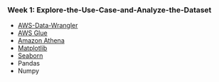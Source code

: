 ### Week 1: Explore-the-Use-Case-and-Analyze-the-Dataset

- [AWS-Data-Wrangler](https://github.com/awslabs/aws-data-wrangler)
- [AWS Glue](https://aws.amazon.com/glue/)
- [Amazon Athena](https://aws.amazon.com/athena/?whats-new-cards.sort-by=item.additionalFields.postDateTime&whats-new-cards.sort-order=desc)
- [Matplotlib](https://matplotlib.org/)
- [Seaborn](https://seaborn.pydata.org/)
- Pandas
- Numpy 

